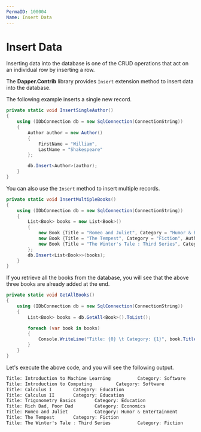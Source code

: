 ```yaml
---
PermaID: 100004
Name: Insert Data
---
```


# Insert Data

Inserting data into the database is one of the CRUD operations that act on an individual row by inserting a row. 

The **Dapper.Contrib** library provides `Insert` extension method to insert data into the database.

The following example inserts a single new record.

```csharp
private static void InsertSingleAuthor()
{
    using (IDbConnection db = new SqlConnection(ConnectionString))
    {
        Author author = new Author()
        {
            FirstName = "William",
            LastName = "Shakespeare"
        };

        db.Insert<Author>(author);
    }
}
```

You can also use the `Insert` method to insert multiple records.

```csharp
private static void InsertMultipleBooks()
{
    using (IDbConnection db = new SqlConnection(ConnectionString))
    {
        List<Book> books = new List<Book>()
        {
            new Book {Title = "Romeo and Juliet", Category = "Humor & Entertainment", AuthorId = 4},
            new Book {Title = "The Tempest", Category = "Fiction", AuthorId = 4},
            new Book {Title = "The Winter's Tale : Third Series", Category = "Fiction", AuthorId = 4}
        };
        db.Insert<List<Book>>(books);
    }
}
```

If you retrieve all the books from the database, you will see that the above three books are already added at the end.

```csharp
private static void GetAllBooks()
{
    using (IDbConnection db = new SqlConnection(ConnectionString))
    {
        List<Book> books = db.GetAll<Book>().ToList();

        foreach (var book in books)
        {
            Console.WriteLine("Title: {0} \t Category: {1}", book.Title, book.Category);
        }
    }
}
```

Let's execute the above code, and you will see the following output.

```csharp
Title: Introduction to Machine Learning          Category: Software
Title: Introduction to Computing         Category: Software
Title: Calculus I        Category: Education
Title: Calculus II       Category: Education
Title: Trigonometry Basics       Category: Education
Title: Rich Dad, Poor Dad        Category: Economics
Title: Romeo and Juliet          Category: Humor & Entertainment
Title: The Tempest       Category: Fiction
Title: The Winter's Tale : Third Series          Category: Fiction
```
